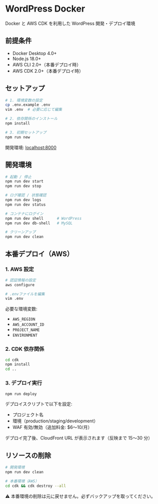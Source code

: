 # WordPress Docker

Docker と AWS CDK を利用した WordPress 開発・デプロイ環境

## 前提条件

- Docker Desktop 4.0+
- Node.js 18.0+
- AWS CLI 2.0+（本番デプロイ時）
- AWS CDK 2.0+（本番デプロイ時）

## セットアップ

```bash
# 1. 環境変数の設定
cp .env.example .env
vim .env  # 必要に応じて編集

# 2. 依存関係のインストール
npm install

# 3. 初期セットアップ
npm run new
```

開発環境: [localhost:8000](http://localhost:8000)

## 開発環境

```bash
# 起動 / 停止
npm run dev start
npm run dev stop

# ログ確認 / 状態確認
npm run dev logs
npm run dev status

# コンテナにログイン
npm run dev shell      # WordPress
npm run dev db-shell   # MySQL

# クリーンアップ
npm run dev clean
```

## 本番デプロイ（AWS）

### 1. AWS 設定

```bash
# 認証情報の設定
aws configure

# .envファイルを編集
vim .env
```

必要な環境変数:

- `AWS_REGION`
- `AWS_ACCOUNT_ID`
- `PROJECT_NAME`
- `ENVIRONMENT`

### 2. CDK 依存関係

```bash
cd cdk
npm install
cd ..
```

### 3. デプロイ実行

```bash
npm run deploy
```

デプロイスクリプトで以下を設定:

- プロジェクト名
- 環境（production/staging/development）
- WAF 有効/無効（追加料金: $6〜10/月）

デプロイ完了後、CloudFront URL が表示されます（反映まで 15〜30 分）

## リソースの削除

```bash
# 開発環境
npm run dev clean

# 本番環境（AWS）
cd cdk && cdk destroy --all
```

⚠️ 本番環境の削除は元に戻せません。必ずバックアップを取ってください。
